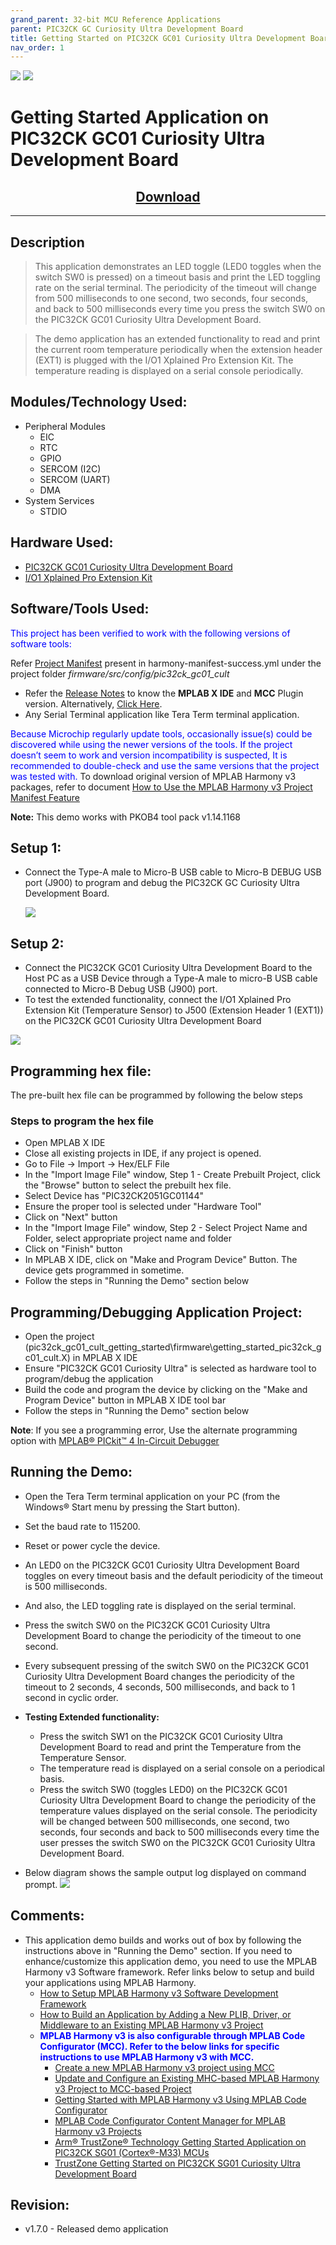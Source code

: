 ```yaml
---
grand_parent: 32-bit MCU Reference Applications
parent: PIC32CK GC Curiosity Ultra Development Board
title: Getting Started on PIC32CK GC01 Curiosity Ultra Development Board
nav_order: 1
---
```

<img src = "images/microchip_logo.png">
<img src = "images/microchip_mplab_harmony_logo_small.png">

# Getting Started Application on PIC32CK GC01 Curiosity Ultra Development Board
<h2 align="center"> <a href="https://github.com/Microchip-MPLAB-Harmony/reference_apps/releases/latest/download/pic32ck_gc01_getting_started.zip" > Download </a> </h2>

-----
## Description

>  This application demonstrates an LED toggle (LED0 toggles when the switch SW0 is pressed) on a timeout basis and print the LED toggling rate on the serial terminal. The periodicity of the timeout will change from 500 milliseconds to one second, two seconds, four seconds, and back to 500 milliseconds every time you press the switch SW0 on the PIC32CK GC01 Curiosity Ultra Development Board.

> The demo application has an extended functionality to read and print the current room temperature periodically when the extension header (EXT1) is plugged with the I/O1 Xplained Pro Extension Kit. The temperature reading is displayed on a serial console periodically.


## Modules/Technology Used:

- Peripheral Modules      
	- EIC
	- RTC
	- GPIO
	- SERCOM (I2C)
	- SERCOM (UART)
	- DMA
- System Services
	- STDIO
	

## Hardware Used:

- [PIC32CK GC01 Curiosity Ultra Development Board](https://www.microchip.com/en-us/development-tool/ev44p93a)   
- [I/O1 Xplained Pro Extension Kit](https://www.microchip.com/Developmenttools/ProductDetails/ATIO1-XPRO)


## Software/Tools Used:
<span style="color:blue"> This project has been verified to work with the following versions of software tools:</span>  

Refer [Project Manifest](./firmware/src/config/pic32ck_gc01_cult/harmony-manifest-success.yml) present in harmony-manifest-success.yml under the project folder *firmware/src/config/pic32ck_gc01_cult*  
- Refer the [Release Notes](../../../release_notes.md#microchip-mplab-harmony-3-release-notes) to know the **MPLAB X IDE** and **MCC** Plugin version. Alternatively, [Click Here](https://github.com/Microchip-MPLAB-Harmony/reference_apps/blob/master/release_notes.md#microchip-mplab-harmony-3-release-notes).  
- Any Serial Terminal application like Tera Term terminal application.

<span style="color:blue"> Because Microchip regularly update tools, occasionally issue(s) could be discovered while using the newer versions of the tools. If the project doesn’t seem to work and version incompatibility is suspected, It is recommended to double-check and use the same versions that the project was tested with. </span> To download original version of MPLAB Harmony v3 packages, refer to document [How to Use the MPLAB Harmony v3 Project Manifest Feature](https://ww1.microchip.com/downloads/en/DeviceDoc/How-to-Use-the-MPLAB-Harmony-v3-Project-Manifest-Feature-DS90003305.pdf)

**Note:** This demo works with PKOB4 tool pack v1.14.1168

## Setup 1:
- Connect the Type-A male to Micro-B USB cable to Micro-B DEBUG USB port (J900) to program and debug the PIC32CK GC Curiosity Ultra Development Board.
  
  <img src = "images/hardware_setup1.png">

## Setup 2:  
- Connect the PIC32CK GC01 Curiosity Ultra Development Board to the Host PC as a USB Device through a Type-A male to micro-B USB cable connected to Micro-B Debug USB (J900) port.
- To test the extended functionality, connect the I/O1 Xplained Pro Extension Kit (Temperature Sensor) to J500 (Extension Header 1 (EXT1)) on the PIC32CK GC01 Curiosity Ultra Development Board 

<img src = "images/hardware_setup2.png">

## Programming hex file:
The pre-built hex file can be programmed by following the below steps

### Steps to program the hex file
- Open MPLAB X IDE
- Close all existing projects in IDE, if any project is opened.
- Go to File -> Import -> Hex/ELF File
- In the "Import Image File" window, Step 1 - Create Prebuilt Project, click the "Browse" button to select the prebuilt hex file.
- Select Device has "PIC32CK2051GC01144"
- Ensure the proper tool is selected under "Hardware Tool"
- Click on "Next" button
- In the "Import Image File" window, Step 2 - Select Project Name and Folder, select appropriate project name and folder
- Click on "Finish" button
- In MPLAB X IDE, click on "Make and Program Device" Button. The device gets programmed in sometime.
- Follow the steps in "Running the Demo" section below

## Programming/Debugging Application Project:
- Open the project (pic32ck_gc01_cult_getting_started\firmware\getting_started_pic32ck_gc01_cult.X) in MPLAB X IDE
- Ensure "PIC32CK GC01 Curiosity Ultra" is selected as hardware tool to program/debug the application
- Build the code and program the device by clicking on the "Make and Program Device" button in MPLAB X IDE tool bar
- Follow the steps in "Running the Demo" section below  

**Note**: If you see a programming error, Use the alternate programming option with [MPLAB® PICkit™ 4 In-Circuit Debugger](https://www.microchip.com/en-us/development-tool/pg164140)

## Running the Demo:
- Open the Tera Term terminal application on your PC (from the Windows® Start menu by pressing the Start button).
- Set the baud rate to 115200.
- Reset or power cycle the device.
- An LED0 on the PIC32CK GC01 Curiosity Ultra Development Board toggles on every timeout basis and the default periodicity of the timeout is 500 milliseconds.
- And also, the LED toggling rate is displayed on the serial terminal.
- Press the switch SW0 on the PIC32CK GC01 Curiosity Ultra Development Board to change the periodicity of the timeout to one second.
- Every subsequent pressing of the switch SW0 on the PIC32CK GC01 Curiosity Ultra Development Board changes the periodicity of the timeout to 2 seconds, 4 seconds, 500 milliseconds, and back to 1 second in cyclic order.
- **Testing Extended functionality:**
	- Press the switch SW1 on the PIC32CK GC01 Curiosity Ultra Development Board to read and print the Temperature from the Temperature Sensor.
	- The temperature read is displayed on a serial console on a periodical basis.
	- Press the switch SW0 (toggles LED0) on the PIC32CK GC01 Curiosity Ultra Development Board to change the periodicity of the temperature values displayed on the serial console. The periodicity will be changed between 500 milliseconds, one second, two seconds, four seconds and back to 500 milliseconds every time the user presses the switch SW0 on the PIC32CK GC01 Curiosity Ultra Development Board.

- Below diagram shows the sample output log displayed on command prompt.
     <img src = "images/output.png">
	
## Comments:
- This application demo builds and works out of box by following the instructions above in "Running the Demo" section. If you need to enhance/customize this application demo, you need to use the MPLAB Harmony v3 Software framework. Refer links below to setup and build your applications using MPLAB Harmony.
	- [How to Setup MPLAB Harmony v3 Software Development Framework](https://ww1.microchip.com/downloads/en/DeviceDoc/How_to_Setup_MPLAB_%20Harmony_v3_Software_Development_Framework_DS90003232C.pdf)
	- [How to Build an Application by Adding a New PLIB, Driver, or Middleware to an Existing MPLAB Harmony v3 Project](https://www.microchip.com/content/dam/mchp/documents/MCU32/ProductDocuments/SupportingCollateral/How-to-Build-an-Application-by-Adding-a-New-PLIB-Driver-or-Middleware-to-an-Existing-MPLAB-Harmony-v3-Project-DS90003253.pdf)  
	- <span style="color:blue"> **MPLAB Harmony v3 is also configurable through MPLAB Code Configurator (MCC). Refer to the below links for specific instructions to use MPLAB Harmony v3 with MCC.**</span>
		- [Create a new MPLAB Harmony v3 project using MCC](https://microchipdeveloper.com/harmony3:getting-started-training-module-using-mcc)
		- [Update and Configure an Existing MHC-based MPLAB Harmony v3 Project to MCC-based Project](https://microchipdeveloper.com/harmony3:update-and-configure-existing-mhc-proj-to-mcc-proj)
		- [Getting Started with MPLAB Harmony v3 Using MPLAB Code Configurator](https://www.youtube.com/watch?v=KdhltTWaDp0)
		- [MPLAB Code Configurator Content Manager for MPLAB Harmony v3 Projects](https://www.youtube.com/watch?v=PRewTzrI3iE)
		- [Arm® TrustZone® Technology Getting Started Application on PIC32CK SG01 (Cortex®-M33) MCUs](https://developerhelp.microchip.com/xwiki/bin/view/software-tools/harmony/pic32ck-trustzone-getting-started-training-module/)	
		- [TrustZone Getting Started on PIC32CK SG01 Curiosity Ultra Development Board](https://www.microchip.com/content/dam/mchp/softwarelibrary/mcu32/pic32ck_sg01_cult_tz_getting_started.zip)	
		

## Revision:
- v1.7.0 - Released demo application
